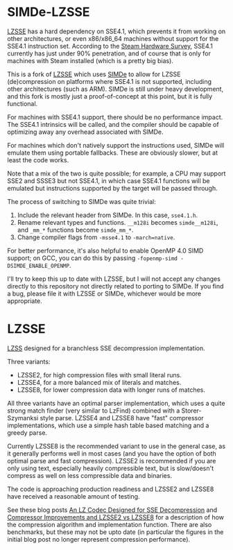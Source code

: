 # SIMDe-LZSSE

[LZSSE](https://github.com/ConorStokes/LZSSE/) has a hard dependency on SSE4.1, which prevents it from working on other architectures, or even x86/x86_64 machines without support for the SSE4.1 instruction set.  According to the [Steam Hardware Survey](http://store.steampowered.com/hwsurvey), SSE4.1 currently has just under 90% penetration, and of course that is only for machines with Steam installed (which is a pretty big bias).

This is a fork of [LZSSE](https://github.com/ConorStokes/LZSSE/) which uses [SIMDe](https://github.com/nemequ/simde) to allow for LZSSE (de)compression on platforms where SSE4.1 is not supported, including other architectures (such as ARM).  SIMDe is still under heavy development, and this fork is mostly just a proof-of-concept at this point, but it is fully functional.

For machines with SSE4.1 support, there should be no performance impact.  The SSE4.1 intrinsics will be called, and the compiler should be capable of optimizing away any overhead associated with SIMDe.

For machines which don't natively support the instructions used, SIMDe will emulate them using portable fallbacks.  These are obviously slower, but at least the code works.

Note that a mix of the two is quite possible; for example, a CPU may support SSE2 and SSSE3 but not SSE4.1, in which case SSE4.1 functions will be emulated but instructions supported by the target will be passed through.

The process of switching to SIMDe was quite trivial:

 1. Include the relevant header from SIMDe.  In this case, `sse4.1.h`.
 2. Rename relevant types and functions.  `__m128i` becomes `simde__m128i`, and `_mm_*` functions become `simde_mm_*`.
 3. Change compiler flags from `-msse4.1` to `-march=native`.

For better performance, it's also helpful to enable OpenMP 4.0 SIMD support; on GCC, you can do this by passing `-fopenmp-simd -DSIMDE_ENABLE_OPENMP`.

I'll try to keep this up to date with LZSSE, but I will not accept any changes directly to this repository not directly related to porting to SIMDe.  If you find a bug, please file it with LZSSE or SIMDe, whichever would be more appropriate.

# LZSSE
[LZSS](https://en.wikipedia.org/wiki/Lempel%E2%80%93Ziv%E2%80%93Storer%E2%80%93Szymanski) designed for a branchless SSE decompression implementation.

Three variants:
- LZSSE2, for high compression files with small literal runs.
- LZSSE4, for a more balanced mix of literals and matches.
- LZSSE8, for lower compression data with longer runs of matches.

All three variants have an optimal parser implementation, which uses a quite strong match finder (very similar to LzFind) combined with a Storer-Szymanksi style parse. LZSSE4 and LZSSE8 have "fast" compressor implementations, which use a simple hash table based matching and a greedy parse.

Currently LZSSE8 is the recommended variant to use in the general case, as it generally performs well in most cases (and you have the option of both optimal parse and fast compression). LZSSE2 is recommended if you are only using text, especially heavily compressible text, but is slow/doesn't compress as well on less compressible data and binaries.

The code is approaching production readiness and LZSSE2 and LZSSE8 have received a reasonable amount of testing.

See these blog posts [An LZ Codec Designed for SSE Decompression](http://conorstokes.github.io/compression/2016/02/15/an-LZ-codec-designed-for-SSE-decompression) and [Compressor Improvements and LZSSE2 vs LZSSE8](http://conorstokes.github.io/compression/2016/02/24/compressor-improvements-and-lzsse2-vs-lzsse8) for a description of how the compression algorithm and implementation function. There are also benchmarks, but these may not be upto date (in particular the figures in the initial blog post no longer represent compression performance).